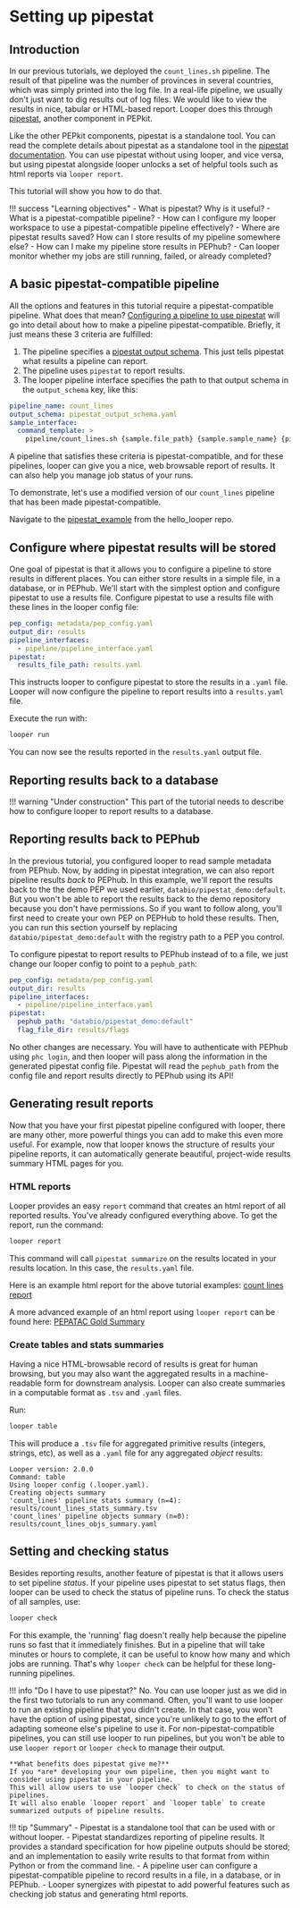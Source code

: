 # Setting up pipestat

## Introduction

In our previous tutorials, we deployed the `count_lines.sh` pipeline.
The result of that pipeline was the number of provinces in several countries, which was simply printed into the log file.
In a real-life pipeline, we usually don't just want to dig results out of log files.
We would like to view the results in nice, tabular or HTML-based report. 
Looper does this through [pipestat](../../pipestat/README.md), another component in PEPkit.

Like the other PEPkit components, pipestat is a standalone tool.
You can read the complete details about pipestat as a standalone tool in the [pipestat documentation](https://pep.databio.org/pipestat/).
You can use pipestat without using looper, and vice versa, but using pipestat alongside looper unlocks a set of helpful tools such as html reports via `looper report`.

This tutorial will show you how to do that.

!!! success "Learning objectives"
    - What is pipestat? Why is it useful?
    - What is a pipestat-compatible pipeline?
    - How can I configure my looper workspace to use a pipestat-compatible pipeline effectively?
    - Where are pipestat results saved? How can I store results of my pipeline somewhere else?
    - How can I make my pipeline store results in PEPhub?
    - Can looper monitor whether my jobs are still running, failed, or already completed?


## A basic pipestat-compatible pipeline

All the options and features in this tutorial require a pipestat-compatible pipeline.
What does that mean?
[Configuring a pipeline to use pipestat](../developer-tutorial/developer-pipestat.md) will go into detail about how to make a pipeline pipestat-compatible.
Briefly, it just means these 3 criteria are fulfilled:

1. The pipeline specifies a [pipestat output schema](../../pipestat/pipestat-specification.md). This just tells pipestat what results a pipeline can report.
2. The pipeline uses `pipestat` to report results.
3. The looper pipeline interface specifies the path to that output schema in the `output_schema` key, like this:

```yaml  title="pipeline/pipeline_interface.yaml" hl_lines="2"
pipeline_name: count_lines
output_schema: pipestat_output_schema.yaml
sample_interface:
  command_template: >
    pipeline/count_lines.sh {sample.file_path} {sample.sample_name} {pipestat.config_file}
```

A pipeline that satisfies these criteria is pipestat-compatible, and for these pipelines, looper can give you a nice, web browsable report of results.
It can also help you manage job status of your runs.

To demonstrate, let's use a modified version of our `count_lines` pipeline that has been made pipestat-compatible.

Navigate to the [pipestat_example](https://github.com/pepkit/hello_looper/tree/master/pipestat_example) from the hello_looper repo.


## Configure where pipestat results will be stored

One goal of pipestat is that it allows you to configure a pipeline to store results in different places.
You can either store results in a simple file, in a database, or in PEPhub.
We'll start with the simplest option and configure pipestat to use a results file.
Configure pipestat to use a results file with these lines in the looper config file:

```yaml  title=".looper.yaml" hl_lines="5-6"
pep_config: metadata/pep_config.yaml
output_dir: results
pipeline_interfaces:
  - pipeline/pipeline_interface.yaml
pipestat:
  results_file_path: results.yaml
```

This instructs looper to configure pipestat to store the results in a `.yaml` file.
Looper will now configure the pipeline to report results into a `results.yaml` file.

Execute the run with:
```sh
looper run
```

You can now see the results reported in the `results.yaml` output file.

## Reporting results back to a database


!!! warning "Under construction"
    This part of the tutorial needs to describe how to configure looper to report results to a database.




## Reporting results back to PEPhub

In the previous tutorial, you configured looper to read sample metadata from PEPhub.
Now, by adding in pipestat integration, we can also report pipeline results *back* to PEPhub.
In this example, we'll report the results back to the the demo PEP we used earlier, `databio/pipestat_demo:default`.
But you won't be able to report the results back to the demo repository because you don't have permissions.
So if you want to follow along, you'll first need to create your own PEP on PEPHub to hold these results.
Then, you can run this section yourself by replacing `databio/pipestat_demo:default` with the registry path to a PEP you control.

To configure pipestat to report results to PEPhub instead of to a file, we just change our looper config to point to a `pephub_path`:

```yaml  title=".looper.yaml" hl_lines="6"
pep_config: metadata/pep_config.yaml
output_dir: results
pipeline_interfaces:
  - pipeline/pipeline_interface.yaml
pipestat:
  pephub_path: "databio/pipestat_demo:default"
  flag_file_dir: results/flags
```

No other changes are necessary.
You will have to authenticate with PEPhub using `phc login`, and then looper will pass along the information in the generated pipestat config file.
Pipestat will read the `pephub_path` from the config file and report results directly to PEPhub using its API!



## Generating result reports

Now that you have your first pipestat pipeline configured with looper, there are many other, more powerful things you can add to make this even more useful.
For example, now that looper knows the structure of results your pipeline reports, it can automatically generate beautiful, project-wide results summary HTML pages for you.

### HTML reports

Looper provides an easy `report` command that creates an html report of all reported results.
You've already configured everything above.
To get the report, run the command:

```sh
looper report
```

This command will call `pipestat summarize` on the results located in your results location. In this case, the `results.yaml` file.

Here is an example html report for the above tutorial examples: [count lines report](../count_lines_report/index.html)

A more advanced example of an html report using `looper report` can be found here: [PEPATAC Gold Summary](https://pepatac.databio.org/en/latest/files/examples/gold/gold_summary.html)

### Create tables and stats summaries

Having a nice HTML-browsable record of results is great for human browsing, but you may also want the aggregated results in a machine-readable form for downstream analysis.
Looper can also create summaries in a computable format as  `.tsv` and `.yaml` files.

Run:
```sh
looper table
```

This will produce a `.tsv` file for aggregated primitive results (integers, strings, etc), as well as a `.yaml` file for any aggregated *object* results:
```
Looper version: 2.0.0
Command: table
Using looper config (.looper.yaml).
Creating objects summary
'count_lines' pipeline stats summary (n=4): results/count_lines_stats_summary.tsv
'count_lines' pipeline objects summary (n=0): results/count_lines_objs_summary.yaml

```


## Setting and checking status

Besides reporting results, another feature of pipestat is that it allows users to set pipeline *status*.
If your pipeline uses pipestat to set status flags, then looper can be used to check the status of pipeline runs.
To check the status of all samples, use:

```sh
looper check
```

For this example, the 'running' flag doesn't really help because the pipeline runs so fast that it immediately finishes.
But in a pipeline that will take minutes or hours to complete, it can be useful to know how many and which jobs are running.
That's why `looper check` can be helpful for these long-running pipelines.



!!! info "Do I have to use pipestat?"
    No. You can use looper just as we did in the first two tutorials to run any command.
    Often, you'll want to use looper to run an existing pipeline that you didn't create.
    In that case, you won't have the option of using pipestat, since you're unlikely to go to the effort of adapting someone else's pipeline to use it.
    For non-pipestat-compatible pipelines, you can still use looper to run pipelines, but you won't be able to use `looper report` or `looper check` to manage their output.
    
    **What benefits does pipestat give me?**
    If you *are* developing your own pipeline, then you might want to consider using pipestat in your pipeline.
    This will allow users to use `looper check` to check on the status of pipelines.
    It will also enable `looper report` and `looper table` to create summarized outputs of pipeline results.
    


!!! tip "Summary"
    - Pipestat is a standalone tool that can be used with or without looper.
    - Pipestat standardizes reporting of pipeline results. It provides a standard specification for how pipeline outputs should be stored; and an implementation to easily write results to that format from within Python or from the command line.
    - A pipeline user can configure a pipestat-compatible pipeline to record results in a file, in a database, or in PEPhub.
    - Looper synergizes with pipestat to add powerful features such as checking job status and generating html reports.

